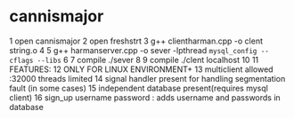 # cannismajor



  1 open cannismajor
  2 open freshstrt
  3 g++ clientharman.cpp -o clent string.o
  4 
  5 g++ harmanserver.cpp -o sever -lpthread  `mysql_config --cflags --libs`
  6 
  7 compile ./sever
  8 
  9 compile ./clent localhost
 10 
 11 FEATURES:
 12 ONLY FOR LINUX ENVIRONMENT+
 13 multiclient allowed :32000 threads limited
 14 signal handler present for handling segmentation fault (in some cases)
 15 independent database present(requires mysql client)
 16 sign_up username password : adds username and passwords in database

